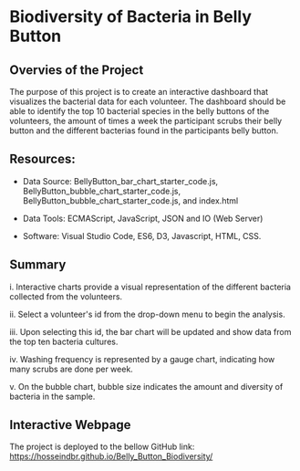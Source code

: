# Biodiversity of Bacteria in Belly Button

## Overvies of the Project

The purpose of this project is to create an interactive dashboard that visualizes the bacterial data for each volunteer. The dashboard should be able to identify the top 10 bacterial species in the belly buttons of the volunteers, the amount of times a week the participant scrubs their belly button and the different bacterias found in the participants belly button.

## Resources:

* Data Source: BellyButton_bar_chart_starter_code.js, BellyButton_bubble_chart_starter_code.js, BellyButton_bubble_chart_starter_code.js, and index.html

* Data Tools: ECMAScript, JavaScript, JSON and IO (Web Server)

* Software:  Visual Studio Code, ES6, D3, Javascript, HTML, CSS.


## Summary

i. Interactive charts provide a visual representation of the different bacteria collected from the volunteers. 

ii. Select a volunteer's id from the drop-down menu to begin the analysis.

iii. Upon selecting this id, the bar chart will be updated and show data from the top ten bacteria cultures. 

iv. Washing frequency is represented by a gauge chart, indicating how many scrubs are done per week. 

v. On the bubble chart, bubble size indicates the amount and diversity of bacteria in the sample.

## Interactive Webpage
The project is deployed to the bellow GitHub link:
https://hosseindbr.github.io/Belly_Button_Biodiversity/

